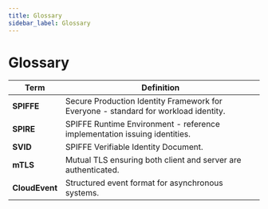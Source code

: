 ```yaml
---
title: Glossary
sidebar_label: Glossary
---
```


# Glossary

| Term | Definition |
| --- | --- |
| **SPIFFE** | Secure Production Identity Framework for Everyone - standard for workload identity. |
| **SPIRE** | SPIFFE Runtime Environment - reference implementation issuing identities. |
| **SVID** | SPIFFE Verifiable Identity Document. |
| **mTLS** | Mutual TLS ensuring both client and server are authenticated. |
| **CloudEvent** | Structured event format for asynchronous systems. |
